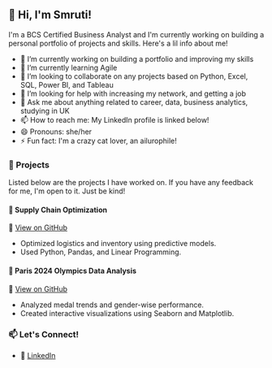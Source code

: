 <!--
**Smruti-J/Smruti-J** is a ✨ _special_ ✨ repository because its `README.md` (this file) appears on your GitHub profile.

Here are some ideas to get you started:

- 🔭 I’m currently working on ...
- 🌱 I’m currently learning ...
- 👯 I’m looking to collaborate on ...
- 🤔 I’m looking for help with ...
- 💬 Ask me about ...
- 📫 How to reach me: ...
- 😄 Pronouns: ...
- ⚡ Fun fact: ...
-->

## 👋 Hi, I'm Smruti!
I'm a BCS Certified Business Analyst and I'm currently working on building a personal portfolio of projects and skills. Here's a lil info about me!

- 🔭 I’m currently working on building a portfolio and improving my skills
- 🌱 I’m currently learning Agile 
- 👯 I’m looking to collaborate on any projects based on Python, Excel, SQL, Power BI, and Tableau
- 🤔 I’m looking for help with increasing my network, and getting a job
- 💬 Ask me about anything related to career, data, business analytics, studying in UK
- 📫 How to reach me: My LinkedIn profile is linked below!
- 😄 Pronouns: she/her
- ⚡ Fun fact: I'm a crazy cat lover, an ailurophile! 

### 💼 Projects
Listed below are the projects I have worked on. If you have any feedback for me, I'm open to it. Just be kind!

#### 🔹 Supply Chain Optimization
📌 [View on GitHub](https://github.com/Smruti-J/supply-chain-optimization)
- Optimized logistics and inventory using predictive models.
- Used Python, Pandas, and Linear Programming.

#### 🔹 Paris 2024 Olympics Data Analysis
📌 [View on GitHub](https://github.com/Smruti-J/paris-2024-olympics)
- Analyzed medal trends and gender-wise performance.
- Created interactive visualizations using Seaborn and Matplotlib.

### 📫 Let's Connect!
- 🔗 [LinkedIn](https://www.linkedin.com/in/smruti-jagdale-388b1b233)
